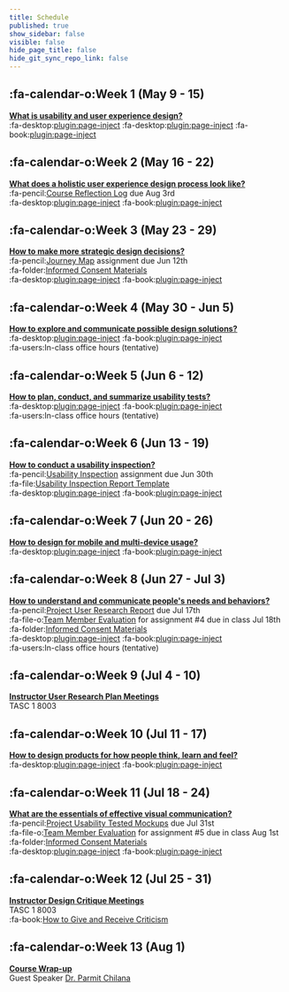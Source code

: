 ```yaml
---
title: Schedule
published: true
show_sidebar: false
visible: false
hide_page_title: false
hide_git_sync_repo_link: false
---
```


## :fa-calendar-o:Week 1 (May 9 - 15)
**[What is usability and user experience design?](https://sso.canvaslms.com/courses/1413912/modules/items/19505423)**  
:fa-desktop:[plugin:page-inject](/all-slides/week-01-1?template=partials/iframelinkonly)
:fa-desktop:[plugin:page-inject](/all-slides/week-01-2?template=partials/iframelinkonly)
:fa-book:[plugin:page-inject](/all-readings/week-01?template=partials/embedlycardlinkonly)  

## :fa-calendar-o:Week 2 (May 16 - 22)
**[What does a holistic user experience design process look like?](https://sso.canvaslms.com/courses/1413912/modules/items/19505424)**  
:fa-pencil:[Course Reflection Log](https://canvas.sfu.ca/courses/38847/assignments/292822) due Aug 3rd   
:fa-desktop:[plugin:page-inject](/all-slides/week-02?template=partials/iframelinkonly)
:fa-book:[plugin:page-inject](/all-readings/week-02?template=partials/embedlycardlinkonly)  

## :fa-calendar-o:Week 3 (May 23 - 29)
**[How to make more strategic design decisions?](https://sso.canvaslms.com/courses/1413912/modules/items/19505425)**   
:fa-pencil:[Journey Map](https://canvas.sfu.ca/courses/38847/assignments/292821) assignment due Jun 12th  
:fa-folder:[Informed Consent Materials](https://canvas.sfu.ca/courses/38847/files/folder/Handouts/Informed%20Consent)  
:fa-desktop:[plugin:page-inject](/all-slides/week-03?template=partials/iframelinkonly)
:fa-book:[plugin:page-inject](/all-readings/week-03?template=partials/embedlycardlinkonly)  

## :fa-calendar-o:Week 4 (May 30 - Jun 5)
**[How to explore and communicate possible design solutions?](https://sso.canvaslms.com/courses/1413912/modules/items/19505426)**  
:fa-desktop:[plugin:page-inject](/all-slides/week-04?template=partials/iframelinkonly)
:fa-book:[plugin:page-inject](/all-readings/week-04?template=partials/embedlycardlinkonly)  
:fa-users:In-class office hours (tentative)  

## :fa-calendar-o:Week 5 (Jun 6 - 12)
**[How to plan, conduct, and summarize usability tests?](https://sso.canvaslms.com/courses/1413912/modules/items/19505427)**   
:fa-desktop:[plugin:page-inject](/all-slides/week-05?template=partials/iframelinkonly)
:fa-book:[plugin:page-inject](/all-readings/week-05?template=partials/embedlycardlinkonly)  
:fa-users:In-class office hours (tentative)  

## :fa-calendar-o:Week 6 (Jun 13 - 19)
**[How to conduct a usability inspection?](https://sso.canvaslms.com/courses/1413912/modules/items/19505428)**   
:fa-pencil:[Usability Inspection](https://canvas.sfu.ca/courses/38847/assignments/292823) assignment due Jun 30th  
:fa-file:[Usability Inspection Report Template](https://canvas.sfu.ca/courses/36662/files/folder/Handouts/Usability%20Inspection%20Report%20Template)  
:fa-desktop:[plugin:page-inject](/all-slides/week-06?template=partials/iframelinkonly)
:fa-book:[plugin:page-inject](/all-readings/week-06?template=partials/embedlycardlinkonly)  

## :fa-calendar-o:Week 7 (Jun 20 - 26)
**[How to design for mobile and multi-device usage?](https://sso.canvaslms.com/courses/1413912/modules/items/19505429)**  
:fa-desktop:[plugin:page-inject](/all-slides/week-07?template=partials/iframelinkonly)
:fa-book:[plugin:page-inject](/all-readings/week-07?template=partials/embedlycardlinkonly)  

## :fa-calendar-o:Week 8 (Jun 27 - Jul 3)
**[How to understand and communicate people's needs and behaviors?](https://sso.canvaslms.com/courses/1413912/modules/items/19505430)**   
:fa-pencil:[Project User Research Report](https://canvas.sfu.ca/courses/38847/assignments/292825) due Jul 17th  
:fa-file-o:[Team Member Evaluation](https://canvas.sfu.ca/courses/38847/files/folder/Handouts/Team%20Member%20Evaluations) for  assignment #4 due in class Jul 18th  
:fa-folder:[Informed Consent Materials](https://canvas.sfu.ca/courses/38847/files/folder/Handouts/Informed%20Consent)  
:fa-desktop:[plugin:page-inject](/all-slides/week-08?template=partials/iframelinkonly)
:fa-book:[plugin:page-inject](/all-readings/week-08?template=partials/embedlycardlinkonly)  
:fa-users:In-class office hours (tentative)  

## :fa-calendar-o:Week 9 (Jul 4 - 10)
**[Instructor User Research Plan Meetings](https://sso.canvaslms.com/courses/1413912/modules/items/19505431)**  
TASC 1 8003

## :fa-calendar-o:Week 10 (Jul 11 - 17)  
**[How to design products for how people think, learn and feel?](https://sso.canvaslms.com/courses/1413912/modules/items/19505432)**  
:fa-desktop:[plugin:page-inject](/all-slides/week-10?template=partials/iframelinkonly)
:fa-book:[plugin:page-inject](/all-readings/week-10?template=partials/embedlycardlinkonly)  

## :fa-calendar-o:Week 11 (Jul 18 - 24)
**[What are the essentials of effective visual communication?](https://sso.canvaslms.com/courses/1413912/modules/items/19505433)**   
:fa-pencil:[Project Usability Tested Mockups](https://canvas.sfu.ca/courses/38847/assignments/292824) due Jul 31st    
:fa-file-o:[Team Member Evaluation](https://canvas.sfu.ca/courses/38847/files/folder/Handouts/Team%20Member%20Evaluations) for assignment #5 due in class Aug 1st  
:fa-folder:[Informed Consent Materials](https://canvas.sfu.ca/courses/38847/files/folder/Handouts/Informed%20Consent)  
:fa-desktop:[plugin:page-inject](/all-slides/week-11?template=partials/iframelinkonly)
:fa-book:[plugin:page-inject](/all-readings/week-11?template=partials/embedlycardlinkonly)  

## :fa-calendar-o:Week 12 (Jul 25 - 31)
**[Instructor Design Critique Meetings](https://sso.canvaslms.com/courses/1413912/modules/items/19505434)**  
TASC 1 8003  
:fa-book:[How to Give and Receive Criticism](http://scottberkun.com/essays/35-how-to-give-and-receive-criticism/)

## :fa-calendar-o:Week 13 (Aug 1)
**[Course Wrap-up](https://sso.canvaslms.com/courses/1413912/modules/items/19505435)**    
Guest Speaker [Dr. Parmit Chilana](http://hci.cs.sfu.ca/)  
